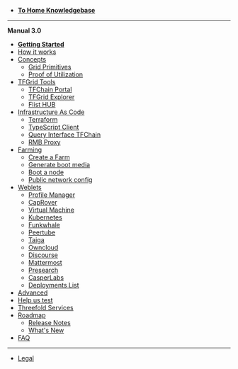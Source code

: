 - [**To Home Knowledgebase**](!@threefold:threefold_home)
-----------
**Manual 3.0**
- [**Getting Started**](@tfgrid3_getstarted)
- [How it works](grid3_howitworks)
- [Concepts](manual3_home_new)
    - [Grid Primitives](threefold:tfgrid_primitives)
    - [Proof of Utilization](proof_of_utilization_manual)
- [TFGrid Tools](tfgrid_services)
    - [TFChain Portal](tfchain_portal_home)
    - [TFGrid Explorer](explorer_home)
    - [Flist HUB](flist_hub)
- [Infrastructure As Code](manual3_iac_home)
    - [Terraform](@grid3_terraform_home)
    - [TypeScript Client](@grid3_javascript_home)
    - [Query Interface TFChain](@graphql)
    - [RMB Proxy](@grid_proxy)
- [Farming](farming)
  - [Create a Farm](create_farm)
  - [Generate boot media](boot_media)
  - [Boot a node](booting_node)
  - [Public network config](public_config)
- [Weblets](weblets_home)
  - [Profile Manager](weblets_profile_manager)
  - [CapRover](weblets_caprover)
  - [Virtual Machine](weblets_vm)
  - [Kubernetes](weblets_k8s)
  - [Funkwhale](weblets_funkwhale)
  - [Peertube](weblets_peertube)
  - [Taiga](weblets_taiga)
  - [Owncloud](weblets_owncloud)
  - [Discourse](weblets_discourse)
  - [Mattermost](weblets_mattermost)
  - [Presearch](weblets_presearch)
  - [CasperLabs](weblets_casper)
  - [Deployments List](weblets_deployments_list)
- [Advanced](advanced)
- [Help us test](@testing_home)
- [Threefold Services](manual3_tfservices)
- [Roadmap](threefold:roadmap_grid)
  - [Release Notes](releasenotes3)
  - [What's New](grid3_new)
- [FAQ](faq)
------------
- [Legal](!@legal:legal_home)


<!-- - [Definitions & Concepts](@threefold:definitions_concepts) -->
<!-- - [Concepts](grid3_definitions) -->
<!-- - [What you need to know](@grid3_developer_basics) -->
<!-- - [How it works](grid3_howitworks) -->


<!-- - [Howto](tfgrid3_howto)
  - [Planetary Network](@threefold:planetary_network)
  - [Quantum Safe Storage System](@threefold:qsss_home) -->
